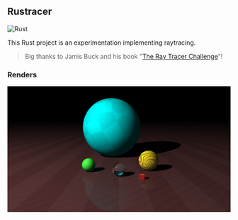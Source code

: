 ## Rustracer

![Rust](https://img.shields.io/badge/rust-%23000000.svg?style=for-the-badge&logo=rust&logoColor=white)

This Rust project is an experimentation implementing raytracing.
> Big thanks to Jamis Buck and his book "[The Ray Tracer Challenge](http://raytracerchallenge.com)"! 

### Renders

![Render 1](/renders/render_24-08-22.png)